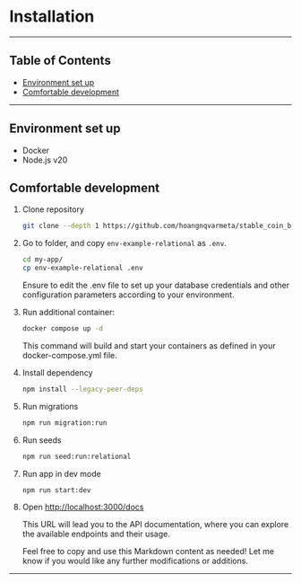 # Installation
---

## Table of Contents <!-- omit in toc -->

- [Environment set up](#environment-set-up)
- [Comfortable development](#comfortable-development)

---

## Environment set up

- Docker
- Node.js v20


## Comfortable development

1. Clone repository

   ```bash
   git clone --depth 1 https://github.com/hoangnqvarmeta/stable_coin_be.git my-app
   ```

1. Go to folder, and copy `env-example-relational` as `.env`.

   ```bash
   cd my-app/
   cp env-example-relational .env
   ```

    Ensure to edit the .env file to set up your database credentials and other configuration parameters according to your environment.

1. Run additional container:

   ```bash
   docker compose up -d
   ```

    This command will build and start your containers as defined in your docker-compose.yml file.

1. Install dependency

   ```bash
   npm install --legacy-peer-deps
   ```

1. Run migrations

   ```bash
   npm run migration:run
   ```

1. Run seeds

   ```bash
   npm run seed:run:relational
   ```

1. Run app in dev mode

   ```bash
   npm run start:dev
   ```

1. Open <http://localhost:3000/docs>

    This URL will lead you to the API documentation, where you can explore the available endpoints and their usage.

    Feel free to copy and use this Markdown content as needed! Let me know if you would like any further modifications or additions.

---
